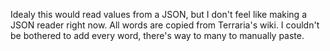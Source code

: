 Idealy this would read values from a JSON, but I don't feel like making a JSON reader right now. 
All words are copied from Terraria's wiki. I couldn't be bothered to add every word, there's way to many to manually paste.
